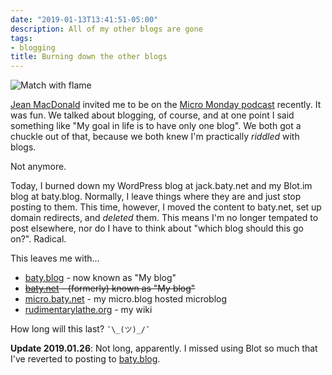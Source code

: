 ```yaml
---
date: "2019-01-13T13:41:51-05:00"
description: All of my other blogs are gone
tags:
- blogging
title: Burning down the other blogs
---
```


<img src="/img/2019/2019-01-13-yaoqi-lai-burn-it-down-thumb.jpg" alt="Match with
flame" class="right-thumb"/>

[Jean MacDonald](https://micro.blog/macgenie) invited me to be on the [Micro Monday
podcast](http://monday.micro.blog/2019/01/06/episode-jack-baty.html) recently.
It was fun. We talked about blogging, of course, and at one point I said
something like "My goal in life is to have only one blog". We both got a chuckle
out of that, because we both knew I'm practically _riddled_ with blogs.

Not anymore.

Today, I burned down my WordPress blog at jack.baty.net and my Blot.im blog at
baty.blog. Normally, I leave things where they are and just stop posting to
them. This time, however, I moved the content to baty.net, set up domain
redirects, and _deleted_ them. This means I'm no longer tempated to post
elsewhere, nor do I have to think about "which blog should this go on?". Radical.

This leaves me with...

- [baty.blog](https://www.baty.blog/) - now known as "My blog"
- ~~[baty.net](https://www.baty.net/) - (formerly) known as "My blog"~~
- [micro.baty.net](https://micro.baty.net) - my micro.blog hosted microblog
- [rudimentarylathe.org](https://rudimentarylathe.org) - my wiki

How long will this last? `¯\_(ツ)_/¯`

**Update 2019.01.26**: Not long, apparently. I missed using Blot so much that I've reverted to posting to [baty.blog](https://www.baty.blog).









